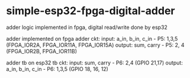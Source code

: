 # simple-esp32-fpga-digital-adder
 adder logic implemented in fpga, digital read/write done by esp32

adder implemented on fpga
adder ckt:
input: a_in, b_in, c_in - P5: 1,3,5 (FPGA_IOR2A, FPGA_IOR11A, FPGA_IOR15A)
output: sum, carry - P5: 2, 4 (FPGA_IOR2B, FPGA_IOR11B)

adder tb on esp32
tb ckt:
input: sum, carry - P6: 2,4 (GPIO 21,17)
output: a_in, b_in, c_in - P6: 1,3,5 (GPIO 18, 16, 12)
